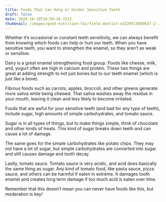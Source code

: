 ```yaml
---
title: Foods That Can Help or Hinder Sensitive Teeth
draft: false
date: 2020-10-19T20:59:34.721Z
thumbnail: /images/good-nutrition-fairfield-dentist-e1529513849637-2-.jpg
---
```

Whether it’s occasional or constant teeth sensitivity, we can always benefit from knowing which foods can help or hurt our teeth.  When you have sensitive teeth, you want to strengthen the enamel, so they aren’t as weak or sensitive. 

Dairy is a great enamel strengthening food group. Foods like cheese, milk,  and, yogurt often are high in calcium and protein. These two things are great at adding strength to not just bones but to our teeth enamel (which is just like a bone). 

Fibrous foods such as carrots, apples,  broccoli, and other greens generate more saliva while being chewed. That saliva washes away the residue in your mouth, leaving it clean and less likely to become irritated. 

Foods that are awful for your sensitive teeth (and bad for any type of teeth), include sugar, high amounts of simple carbohydrates, and tomato sauce. 

Sugar is in all types of things, but to make things simple, think of chocolate and other kinds of treats. This kind of sugar breaks down teeth and can cause a lot of damage. 

The same goes for the simple carbohydrates like potato chips. They may not have a lot of sugar, but simple carbohydrates are converted into sugar and still causes damage and tooth decay. 

Lastly, tomato sauce. Tomato sauce is very acidic, and acid does basically the same thing as sugar. Any kind of tomato food, like pasta sauce, pizza sauce, and others can be harmful if eaten in extreme. It damages tooth enamel and creates long term damage if too much acid is eaten over time. 

Remember that this doesn’t mean you can never have foods like this, but moderation is key!